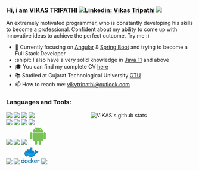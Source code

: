 
### Hi, i am VIKAS TRIPATHI [![Linkedin: Vikas Tripathi](https://img.shields.io/badge/-VikasTripathi-blue?style=flat-square&logo=Linkedin&logoColor=white&link=https://www.linkedin.com/in/vikas--tripathi/)](https://www.linkedin.com/in/vikas--tripathi/) <img src="https://raw.githubusercontent.com/MartinHeinz/MartinHeinz/master/wave.gif" width="30px">

<p align="left"> An extremely motivated programmer, who is constantly developing his skills to become a professional. Confident about my ability to come up with innovative ideas to achieve the perfect outcome. Try me :)

- 🌱 Currently focusing on [Angular](https://github.com/angular/angular) & [Spring Boot](https://github.com/spring/spring) and trying to become a Full Stack Developer
- :shipit: I also have a very solid knowledge in [Java 11](https://www.oracle.com/java/technologies/javase-downloads.html) and above 
- 🎓 You can find my complete CV [here](https://www.linkedin.com/in/vikas--tripathi/)
- 📚 Studied at Gujarat Technological University [GTU](https://www.gtu.ac.in/)
- 📫 How to reach me: vikytripathi@outlook.com

### Languages and Tools:

<!-- Your github readme stats
You can use this api: https://github.com/anuraghazra/github-readme-stats
-->
<p>
    <img width="55%" align="right" alt="VIKAS's github stats" src="https://github-readme-stats.vercel.app/api?username=TripathiViky&show_icons=true&theme=dracula" />
  
  
  <!-- Your languages and tools. Be careful with the alignment. 
  You can use this sites to get logos: https://www.vectorlogo.zone or https://simpleicons.org/
  -->
   <img width="10%" src="https://www.vectorlogo.zone/logos/java/java-ar21.svg">
   <img width="10%" src="https://www.vectorlogo.zone/logos/git-scm/git-scm-ar21.svg">
   <img width="10%" src="https://github.com/angular/angular/blob/master/aio/src/assets/images/logos/angular/angular.png">
   <img width="10%" src="https://www.vectorlogo.zone/logos/javascript/javascript-ar21.svg">
   <br />
   <img width="10%" src="https://www.vectorlogo.zone/logos/kubernetes/kubernetes-ar21.svg">
   <img width="10%" src="https://www.vectorlogo.zone/logos/js_webpack/js_webpack-ar21.svg">
   <img width="10%" src="https://www.vectorlogo.zone/logos/sqlite/sqlite-ar21.svg">
   <img width="10%" src="https://www.vectorlogo.zone/logos/netlifyapp_watercss/netlifyapp_watercss-ar21.svg">
   <br />
   <img width="10%" src="https://www.vectorlogo.zone/logos/w3_html5/w3_html5-ar21.svg">
   <img width="10%" src="https://avatars.githubusercontent.com/u/15981345?s=200&v=4">
   <img width="10%" src="https://www.vectorlogo.zone/logos/springio/springio-ar21.svg">
   <img width="10%" src="https://raw.githubusercontent.com/github/explore/80688e429a7d4ef2fca1e82350fe8e3517d3494d/topics/android/android.png">
   <br />
   <img width="10%" src="https://www.vectorlogo.zone/logos/nodejs/nodejs-ar21.svg">
   <img width="10%" src="https://www.vectorlogo.zone/logos/nodemonio/nodemonio-ar21.svg">
   <img width="10%" src="https://raw.githubusercontent.com/github/explore/80688e429a7d4ef2fca1e82350fe8e3517d3494d/topics/docker/docker.png">
   <img width="10%" src="https://www.vectorlogo.zone/logos/gradle/gradle-ar21.svg">
   <br />
</p>


